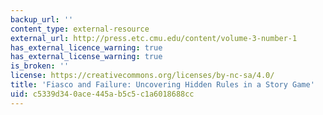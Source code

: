 ```yaml
---
backup_url: ''
content_type: external-resource
external_url: http://press.etc.cmu.edu/content/volume-3-number-1
has_external_licence_warning: true
has_external_license_warning: true
is_broken: ''
license: https://creativecommons.org/licenses/by-nc-sa/4.0/
title: 'Fiasco and Failure: Uncovering Hidden Rules in a Story Game'
uid: c5339d34-0ace-445a-b5c5-c1a6018688cc
---
```

